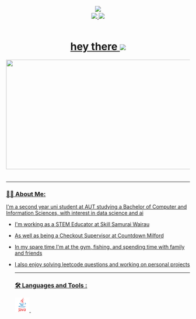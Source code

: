 <div id="header" align="center">
  <img src="https://media.giphy.com/media/4FQMuOKR6zQRO/giphy.gif"
  <div id="badges">
  <br>
  <a href="https://www.linkedin.com/in/lucas-bawden-860a241b9/">
  <img src="https://img.shields.io/badge/LinkedIn-blue?logo=linkedin&logoColor=white&style=for-the-bad">
  <a href="https://www.facebook.com/lucas.bawden.14/">
  <img src="https://img.shields.io/badge/Facebook-blue?logo=facebook&logoColor=white&style=for-the-bad">
<br>
  <img src="https://komarev.com/ghpvc/?username=lucasbawden&style=flat-square&color=blue" alt=""/>
  <h1>
  hey there
  <img src="https://media.giphy.com/media/hvRJCLFzcasrR4ia7z/giphy.gif" width="30px"/>
</h1>

</div>
</div>
<div align="center">
  <img src="https://media.giphy.com/media/dWesBcTLavkZuG35MI/giphy.gif" width="600" height="300"/>
  </div>
  <br>
  <hr>
  
  ### :man_technologist: About Me:
  I'm a second year uni student at AUT studying a Bachelor of Computer and Information Sciences, with interest in data science and ai

 - I'm working as a STEM Educator at Skill Samurai Wairau
 - As well as being a Checkout Supervisor at Countdown Milford
 - In my spare time I'm at the gym, fishing, and spending time with family and friends
 - I also enjoy solving leetcode questions and working on personal projects

   ---

   ### :hammer_and_wrench: Languages and Tools :
   <div>
     <img src="https://github.com/devicons/devicon/blob/master/icons/java/java-original-wordmark.svg" title="Java" alt="Java" width="40" height="40"/>&nbsp;
   </div>
  


